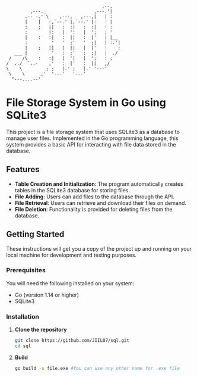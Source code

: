 ```
                                    ,--,    
         ,---._                  ,---.'|    
       .-- -.' \    ,---,   ,---,|   | :    
       |    |   :,`--.' |,`--.' |:   : |    
       :    ;   ||   :  :|   :  :|   ' :    
       :        |:   |  ':   |  ';   ; '    
       |    :   :|   :  ||   :  |'   | |__  
       :         '   '  ;'   '  ;|   | :.'| 
       |    ;   ||   |  ||   |  |'   :    ; 
   ___ |         '   :  ;'   :  ;|   |  ./  
 /    /\    :   :|   |  '|   |  ';   : ;    
/  ../  `..-    ,'   :  |'   :  ||   ,/     
\    \         ; ;   |.' ;   |.' '---'      
 \    \      ,'  '---'   '---'              
  "---....--'                               
```
# File Storage System in Go using SQLite3

This project is a file storage system that uses SQLite3 as a database to manage user files. Implemented in the Go programming language, this system provides a basic API for interacting with file data stored in the database.

## Features

- **Table Creation and Initialization**: The program automatically creates tables in the SQLite3 database for storing files.
- **File Adding**: Users can add files to the database through the API.
- **File Retrieval**: Users can retrieve and download their files on demand.
- **File Deletion**: Functionality is provided for deleting files from the database.

## Getting Started

These instructions will get you a copy of the project up and running on your local machine for development and testing purposes.

### Prerequisites

You will need the following installed on your system:

- Go (version 1.14 or higher)
- SQLite3

### Installation

1. **Clone the repository**
   ```bash
   git clone https://github.com/JIIL07/sql.git
   cd sql
2. **Build**
    ```bash
    go build -o file.exe #You can use any other name for .exe file
    